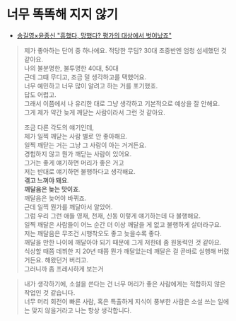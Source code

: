 # 너무 똑똑해 지지 않기

- [송길영×윤종신 "흥했다, 망했다? 평가의 대상에서 벗어났죠"](https://www.youtube.com/watch?v=2zAvsHWIkiI)

> 제가 좋아하는 단어 중 하나에요.
> 적당한 무딤?
> 30대 초중반엔 엄청 섬세했던 것 같아요.  
> 나의 불분명한, 불투명한 40대, 50대  
> 근데 그떄 무디고, 조금 덜 생각하고를 택했어요.  
> 너무 예민하고 너무 많이 알려고 하는 거를 포기했죠.  
> 답도 어렵고.  
> 그래서 이쯤에서 나 유리한 대로 그냥 생각하고 기본적으로 예상을 잘 안해요.  
> 그게 제가 약간 늦게 깨닫는 사람이라서 그런 것 같아요.  
> 
> 조금 다른 각도의 얘기인데,  
> 제가 일찍 깨닫는 사람 별로 안 좋아해요.  
> 일찍 깨닫는 거는 그냥 그 사람이 아는 거거든요.  
> 경험하지 않고 뭔가 깨닫는 사람이 있어요.  
> 그거는 좋게 얘기하면 머리가 좋은 거고  
> 저는 반대로 얘기하면 불행하다고 생각해요.  
> **겪고 느껴야 돼요**.  
> **깨달음은 늦는 맛이죠**.  
> 깨달음은 늦어야 바뀌죠.  
> 근데 일찍 뭔가를 깨달아서 알았어.  
> 그럼 우리 그런 애들 영재, 천재, 신동 이렇게 얘기하는데 다 불행해요.  
> 일찍 깨달은 사람들이 어느 순간 더 이상 깨달을 게 없고 불행하게 살더라구요.  
> 저는 깨달음은 무조건 시행착오도 좋고 늦을수록 좋다.  
> 깨달을 만한 나이에 깨달아야 되기 때문에 그게 저한테 좀 원동력인 것 같아요.  
> 식상할 때쯤 데뷔한 지 20년 때쯤 뭔가 깨달았는데 깨달은 걸 곧바로 실행해 버렸거든요. 해왔던거 버리고.  
> 그러니까 좀 프레시하게 보는거


> 내가 생각하기에, 소설을 쓴다는 건 너무 머리가 좋은 사람에게는 적합하지 않은 작업인 것 같습니다.  
> 너무 머리 회전이 빠른 사람, 혹은 특출하게 지식이 풍부한 사람은 소설 쓰는 일에는 맞지 않을거라고 나는 항상 생각합니다.  
> 